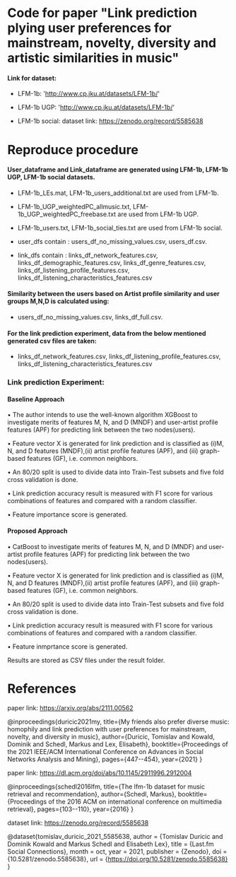 # Code for paper "Link prediction plying user preferences for mainstream, novelty, diversity and artistic similarities in music"

#### Link for dataset:

 - LFM-1b:
'http://www.cp.jku.at/datasets/LFM-1b/'

- LFM-1b UGP:
'http://www.cp.jku.at/datasets/LFM-1b/'

- LFM-1b social:
dataset link: https://zenodo.org/record/5585638

# Reproduce procedure

#### User_dataframe and Link_dataframe are generated using LFM-1b, LFM-1b UGP, LFM-1b social datasets.

- LFM-1b_LEs.mat, LFM-1b_users_additional.txt are used from LFM-1b.

- LFM-1b_UGP_weightedPC_allmusic.txt, LFM-1b_UGP_weightedPC_freebase.txt are used from LFM-1b UGP.

- LFM-1b_users.txt, LFM-1b_social_ties.txt are used from LFM-1b social.

 * user_dfs contain : 
 users_df_no_missing_values.csv, users_df.csv.

* link_dfs contain : 
links_df_network_features.csv, links_df_demographic_features.csv, links_df_genre_features.csv, links_df_listening_profile_features.csv, links_df_listening_characteristics_features.csv

#### Similarity between the users based on Artist profile similarity and user groups M,N,D is calculated using: 
- users_df_no_missing_values.csv, links_df_full.csv.

#### For the link prediction experiment, data from the below mentioned generated csv files are taken:

- links_df_network_features.csv, links_df_listening_profile_features.csv, links_df_listening_characteristics_features.csv

### Link prediction Experiment:

#### Baseline Approach

• The author intends to use the well-known algorithm
XGBoost to investigate merits of features M, N, and
D (MNDF) and user-artist profile features (APF) for
predicting link between the two nodes(users).

• Feature vector X is generated for link prediction and
is classified as (i)M, N, and D features (MNDF),(ii)
artist profile features (APF), and (iii) graph-based features
(GF), i.e. common neighbors.

• An 80/20 split is used to divide data into Train-Test
subsets and five fold cross validation is done.

• Link prediction accuracy result is measured with F1 score
for various combinations of features and compared with
a random classifier.

• Feature importance score is generated.

#### Proposed Approach

• CatBoost to investigate merits of features M, N, and
D (MNDF) and user-artist profile features (APF) for
predicting link between the two nodes(users).

• Feature vector X is generated for link prediction and
is classified as (i)M, N, and D features (MNDF),(ii)
artist profile features (APF), and (iii) graph-based features
(GF), i.e. common neighbors.

• An 80/20 split is used to divide data into Train-Test
subsets and five fold cross validation is done.

• Link prediction accuracy result is measured with F1 score
for various combinations of features and compared with
a random classifier.

• Feature inmprtance score is generated.

Results are stored as CSV files under the result folder.

# References

paper link: https://arxiv.org/abs/2111.00562

@inproceedings{duricic2021my,
title={My friends also prefer diverse music: homophily and link prediction with user preferences for mainstream, novelty, and diversity in music},
author={Duricic, Tomislav and Kowald, Dominik and Schedl, Markus and Lex, Elisabeth},
booktitle={Proceedings of the 2021 IEEE/ACM International Conference on Advances in Social Networks Analysis and Mining},
pages={447--454},
year={2021}
}

paper link: https://dl.acm.org/doi/abs/10.1145/2911996.2912004

@inproceedings{schedl2016lfm,
title={The lfm-1b dataset for music retrieval and recommendation},
author={Schedl, Markus},
booktitle={Proceedings of the 2016 ACM on international conference on multimedia retrieval},
pages={103--110},
year={2016}
}

dataset link: https://zenodo.org/record/5585638

@dataset{tomislav_duricic_2021_5585638,
  author       = {Tomislav Duricic and
                  Dominik Kowald and
                  Markus Schedl and
                  Elisabeth Lex},
  title        = {Last.fm Social Connections},
  month        = oct,
  year         = 2021,
  publisher    = {Zenodo},
  doi          = {10.5281/zenodo.5585638},
  url          = {https://doi.org/10.5281/zenodo.5585638}
}


